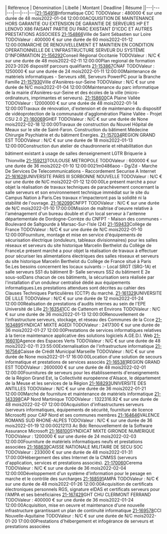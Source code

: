 | Référence | Dénomination | Libellé | Montant | Deadline | Résumé ||---|---|---|---|---|---|[21-154918](https://www.boamp.fr/avis/detail/21-154918)Informatique CDC 
TODOValeur : 480000 € sur une durée de 48 mois2022-01-04 12:00:00ACQUISITION DE MAINTENANCE HORS GARANTIE OU EXTENSION DE GARANTIE DE SERVEURS HP ET LENOVO X86 FAISANT PARTIE DU PARC EXISTANT D'ICDC ET AUTRES PRESTATIONS ASSOCIEES 
[21-154866](https://www.boamp.fr/avis/detail/21-154866)Ville de Saint Sébastien sur Loire 
TODOValeur : 400000 € sur une durée de 60 mois2022-01-12 12:00:00MARCHE DE RENOUVELLEMENT ET MAINTIEN EN CONDITION OPERATIONNELLE DE L'INFRASTRUCTURE SERVEUR DU SYSTÈME D'INFORMATION 
[21-156292](https://www.boamp.fr/avis/detail/21-156292)Conseil Régional Occitanie 
TODOValeur : N/C € sur une durée de 48 mois2022-02-11 12:00:00Plan regional de formation 2023-2026 dispositif parcours qualifiants 
[21-153867](https://www.boamp.fr/avis/detail/21-153867)CNAF 
TODOValeur : 1250000 € sur une durée de 24 mois2022-01-11 12:00:00Maintenance de matériels informatiques - Serveurs x86, Serveurs PowerPC pour la Branche Famille 
[21-157930](https://www.boamp.fr/avis/detail/21-157930)Ville d'Asnières-sur-Seine 
TODOValeur : N/C € sur une durée de N/C mois2022-01-04 12:00:00Maintenance du parc informatique de la mairie d'Asnières-sur-Seine et des écoles de la ville (micro-ordinateurs, imprimantes et serveurs). 
[21-158600](https://www.boamp.fr/avis/detail/21-158600)CA Plaine Vallée 
TODOValeur : 12000000 € sur une durée de 48 mois2022-01-14 12:00:00Travaux de rénovation, d'extension et de maintenance du dispositif de vidéoprotection de la communauté d'agglomération Plaine Vallée - Projet CSU 2.0 
[21-160069](https://www.boamp.fr/avis/detail/21-160069)GHEF 
TODOValeur : N/C € sur une durée de None mois2022-02-18 12:00:00Travaux de construction du Nouvel Hôpital de Meaux sur le site de Saint-Faron. Construction du bâtiment Médecine Chirurgie Psychiatrie et du bâtiment Energies. 
[21-157034](https://www.boamp.fr/avis/detail/21-157034)REGION GRAND EST 
TODOValeur : N/C € sur une durée de 18 mois2022-01-13 12:00:00Construction dun atelier de chaudronnerie et réhabilitation dun bâtiment existant à usage de salles denseignement LGTR Briquerie à Thionville 
[21-159213](https://www.boamp.fr/avis/detail/21-159213)TOULOUSE METROPOLE 
TODOValeur : 600000 € sur une durée de 36 mois2022-01-10 12:00:0021m0486aoo - Dg/Zd - Marche De Services De Telecommunications - Raccordement Securise A Internet 
[21-161628](https://www.boamp.fr/avis/detail/21-161628)UNIVERSITE PARIS III SORBONNE NOUVELLE 
TODOValeur : N/C € sur une durée de N/C mois2022-01-12 12:00:00Le présent marché a pour objet la réalisation de travaux techniques de parachèvement concernant la salle serveurs et son environnement technique immédiat sur le site du Campus Nation à Paris.Ces travaux n'impacteront pas la solidité ni la stabilité de l'ouvrage. 
[21-162099](https://www.boamp.fr/avis/detail/21-162099)CNFPT 
TODOValeur : N/C € sur une durée de N/C mois2022-01-10 17:00:00Mission de maîtrise d'oeuvre relative à l'aménagement d'un bureau double et d'un local serveur à l'antenne départementale de Dordogne-Corrèze du CNFPT - Maison des communes - Boulevard de Saltgourde à Marsac-Sur-l'Isle (24) 
[21-159433](https://www.boamp.fr/avis/detail/21-159433)Collège de France 
TODOValeur : N/C € sur une durée de N/C mois2022-01-10 12:00:00Fourniture, montage et mise en service d'équipements de sécurisation électrique (onduleurs, tableaux divisionnaires) pour les salles réseaux et serveurs du site historique Marcelin Berthelot du Collège de FranceLe présent marché a pour objet la réalisation de travaux à effectuer pour sécuriser les alimentations électriques des salles réseaux et serveurs du site historique Marcelin Berthelot du Collège de France situé à Paris 5e.Les besoins concernent les locaux suivants :- Local SRGT (SRG-1A) et salle serveurs SS1 du bâtiment B- Salle serveurs SS2 du bâtiment E 2e sous-solDans chacun de ces bâtiments, la sécurisation sera réalisée par l'installation d'un onduleur centralisé dédié aux équipements informatiques.Les prestations attendues sont décrites au cahier des Clauses Techniques Particulières (CCTP) du marché. 
[21-161329](https://www.boamp.fr/avis/detail/21-161329)UNIVERSITE DE LILLE 
TODOValeur : N/C € sur une durée de 12 mois2022-01-24 12:00:00Réalisation de prestations d'audits internes au sein de l'EPE Université de Lille 
[21-163541](https://www.boamp.fr/avis/detail/21-163541)CC de Cattenom et Environs 
TODOValeur : N/C € sur une durée de 36 mois2022-01-13 12:00:00Renouvellement de l'infrastructure serveurs, stockage, et réseau des Communes de la Ccce 
[21-163489](https://www.boamp.fr/avis/detail/21-163489)SYNDICAT MIXTE AGEDI 
TODOValeur : 2417300 € sur une durée de 36 mois2022-01-27 12:00:00Prestations de services informatiques relatives à la tierce maintenance applicative des solutions logiciels A.GE.D.I. Web 
[21-166010](https://www.boamp.fr/avis/detail/21-166010)Agence des Espaces Verts 
TODOValeur : N/C € sur une durée de 48 mois2022-02-11 23:55:00Externalisation de l'infrastructure informatique 
[21-167564](https://www.boamp.fr/avis/detail/21-167564)Caisse de Crédit Municipal Marseille 
TODOValeur : N/C € sur une durée de None mois2022-01-17 16:00:00Location d'une solution de secours informatique et prestations de services associés 
[21-165381](https://www.boamp.fr/avis/detail/21-165381)REGION GRAND EST 
TODOValeur : 2600000 € sur une durée de 48 mois2022-02-01 12:00:00Fournitures de serveurs pour les établissements d'enseignements de la Région Grand Est, la Collectivité européenne d'Alsace, le département de la Meuse et les services de la Région 
[21-168293](https://www.boamp.fr/avis/detail/21-168293)UNIVERSITE DES ANTILLES 
TODOValeur : N/C € sur une durée de 36 mois2022-01-21 12:00:00Marché de fourniture et maintenance de matériels informatique 
[21-143398](https://www.boamp.fr/avis/detail/21-143398)CAP Nord Martinique 
TODOValeur : 1322316.92 € sur une durée de 48 mois2022-02-07 12:00:00Acquisition d'infrastructures serveurs (serveurs informatiques, équipements de sécurité, fourniture de licence Microsoft) pour CAP Nord et ses communes membres 
[21-164646](https://www.boamp.fr/avis/detail/21-164646)VALENCE ROMANS SUD RHONE-ALPES 
TODOValeur : N/C € sur une durée de 36 mois2022-01-19 12:00:00212113 Ac Bdc Renouvellement de la Software Assurance Microsoft 
[21-168100](https://www.boamp.fr/avis/detail/21-168100)SYNDICAT MIXTE GIRONDE NUMERIQUE 
TODOValeur : 1200000 € sur une durée de 24 mois2022-02-03 12:00:00Fourniture de matériels informatiques neufs et prestations associées 
[21-168639](https://www.boamp.fr/avis/detail/21-168639)CAISSE NATIONALE MILITAIRE DE SECU SOC 
TODOValeur : 233000 € sur une durée de 48 mois2022-01-31 17:00:00Hébergement des sites Internet de la CNMSS (serveurs d'application, services et prestations associés). 
[21-170060](https://www.boamp.fr/avis/detail/21-170060)Cerema 
TODOValeur : N/C € sur une durée de 36 mois2022-02-04 12:00:00Développement d'un système d'information pour le pesage en marche et le contrôle des surcharges 
[21-168591](https://www.boamp.fr/avis/detail/21-168591)AMPA 
TODOValeur : N/C € sur une durée de 48 mois2022-01-26 12:00:00Acquisition de certificats électroniques personnels RGS, signature eIDAS et certificats serveurs pour l'AMPA et ses bénéficiaires 
[21-167429](https://www.boamp.fr/avis/detail/21-167429)GHT CHU CLERMONT FERRAND 
TODOValeur : 400000 € sur une durée de 36 mois2022-01-24 12:00:00Acquisition, mise en oeuvre et maintenance d'une nouvelle infrastructure garantissant un plan de continuité informatique 
[21-169578](https://www.boamp.fr/avis/detail/21-169578)CCI Nouvelle-Aquitaine 
TODOValeur : N/C € sur une durée de N/C mois2022-01-20 17:00:00Prestations d'hébergement et infogérance de serveurs et prestations associées 
